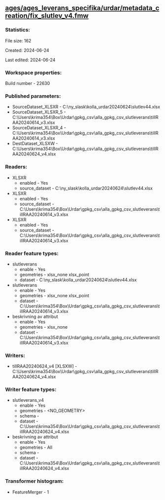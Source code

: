 ﻿## [ages/ages_leverans_specifika/urdar/metadata_creation/fix_slutlev_v4.fmw](https://github.com/kicki58/kix_working_dir/blob/master/ages/ages_leverans_specifika/urdar/metadata_creation/fix_slutlev_v4.fmw)

### Statistics:
File size: 162

Created: 2024-06-24

Last edited: 2024-06-24


### Workspace properties:
Build number    - 22630

### Published parameters:
*  SourceDataset_XLSXR    -   C:\ny_slask\kolla_urdar20240624\slutlev44.xlsx
*  SourceDataset_XLSXR_5    -   C:\Users\krima354\Box\Urdar\gpkg_csv\alla_gpkg_csv_slutleverans\tillRAA20240614_v3.xlsx
*  SourceDataset_XLSXR_4    -   C:\Users\krima354\Box\Urdar\gpkg_csv\alla_gpkg_csv_slutleverans\tillRAA20240614_v3.xlsx
*  DestDataset_XLSXW    -   C:\Users\krima354\Box\Urdar\gpkg_csv\alla_gpkg_csv_slutleverans\tillRAA20240624_v4.xlsx

### Readers:
*  XLSXR
    * enabled    -  Yes
    * source_dataset    -   C:\ny_slask\kolla_urdar20240624\slutlev44.xlsx
*  XLSXR
    * enabled    -  Yes
    * source_dataset    -   C:\Users\krima354\Box\Urdar\gpkg_csv\alla_gpkg_csv_slutleverans\tillRAA20240614_v3.xlsx
*  XLSXR
    * enabled    -  Yes
    * source_dataset    -   C:\Users\krima354\Box\Urdar\gpkg_csv\alla_gpkg_csv_slutleverans\tillRAA20240614_v3.xlsx

### Reader feature types:
*  slutleverans
    * enable - Yes
    * geometries - xlsx_none xlsx_point
    * dataset - C:\ny_slask\kolla_urdar20240624\slutlev44.xlsx
*  slutleverans
    * enable - Yes
    * geometries - xlsx_none xlsx_point
    * dataset - C:\Users\krima354\Box\Urdar\gpkg_csv\alla_gpkg_csv_slutleverans\tillRAA20240614_v3.xlsx
*  beskrivning av attribut
    * enable - Yes
    * geometries - xlsx_none
    * dataset - C:\Users\krima354\Box\Urdar\gpkg_csv\alla_gpkg_csv_slutleverans\tillRAA20240614_v3.xlsx


### Writers:
*  tillRAA20240624_v4 [XLSXW]    -   C:\Users\krima354\Box\Urdar\gpkg_csv\alla_gpkg_csv_slutleverans\tillRAA20240624_v4.xlsx

### Writer feature types:
*  slutleverans_v4
    * enable - Yes
    * geometries - <NO_GEOMETRY>
    * schema - 
    * dataset - C:\Users\krima354\Box\Urdar\gpkg_csv\alla_gpkg_csv_slutleverans\tillRAA20240624_v4.xlsx
*  beskrivning av attribut
    * enable - Yes
    * geometries - All
    * schema - 
    * dataset - C:\Users\krima354\Box\Urdar\gpkg_csv\alla_gpkg_csv_slutleverans\tillRAA20240624_v4.xlsx

### Transformer histogram:
*  FeatureMerger    -   1

